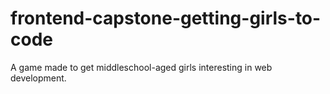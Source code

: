 # frontend-capstone-getting-girls-to-code
A game made to get middleschool-aged girls interesting in web development.

